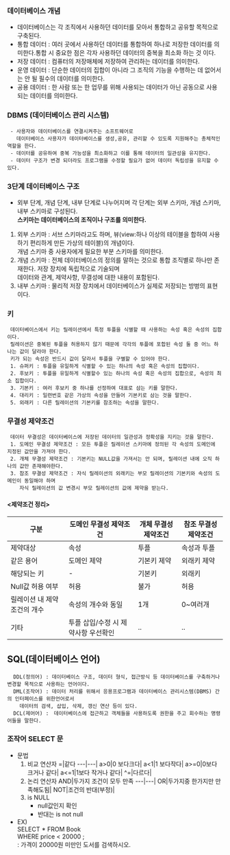 ### 데이터베이스 개념
- 데이터베이스는 각 조직에서 사용하던 데이터를 모아서 통합하고 공유할 목적으로 구축된다.
- 통합 데이터 : 여러 곳에서 사용하던 데이터를 통합하여 하나로 저장한 데이터를 의미한다.통합 시 중요한 점은 각자 사용하던 데이터의 중복을 최소화 하는 것 이다.
- 저장 데이터 : 컴퓨터의 저장매체에 저장하여 관리하는 데이터를 의미한다.
- 운영 데이터 : 단순한 데이터의 집합이 아니라 그 조직의 기능을 수행하는 데 없어서는 안 될 필수의 데이터를 의미한다.
- 공용 데이터 : 한 사람 또는 한 업무를 위해 사용되는 데이터가 아닌 공동으로 사용되는 데이터를 의미한다.


### DBMS (데이터베이스 관리 시스템)
     - 사용자와 데이터베이스를 연결시켜주는 소프트웨어로   
       데이터베이스 사용자가 데이터베이스를 생성,공유, 관리할 수 있도록 지원해주는 총체적인 역할을 한다.
     - 데이터를 공유하여 중복 가능성을 최소화하고 이를 통해 데이터의 일관성을 유지한다.   
     - 데이터 구조가 변경 되더라도 프로그램을 수정할 필요가 없어 데이터 독립성을 유지할 수 있다.


### 3단계 데이터베이스 구조
- 외부 단계, 개념 단계, 내부 단계로 나누어지며 각 단계는 외부 스키마, 개념 스키마, 내부 스키마로 구성된다.  
  **스키마는 데이터베이스의 조직이나 구조를 의미한다.**
1. 외부 스키마 : 서브 스키마라고도 하며, 뷰(view:하나 이상의 테이블을 합하여 사용하기 편리하게 만든 가상의 테이블)의 개념이다.    
   개념 스키마 중 사용자에게 필요한 부분 스키마를 의미한다.
2. 개념 스키마 : 전체 데이터베이스의 정의를 말하는 것으로 통합 조직별로 하나만 존재한다. 저장 장치에 독립적으로 기술되며    
   데이터와 관계, 제약사항, 무결성에 대한 내용이 포함된다.
3. 내부 스키마 : 물리적 저장 장치에서 데이터베이스가 실제로 저장되는 방벙의 표현이다.


### 키
     데이터베이스에서 키는 릴레이션에서 특정 투플을 식별할 때 사용하는 속성 혹은 속성의 집합이다.   
     릴레이션은 중복된 투플을 허용하지 않기 때문에 각각의 투플에 포합된 속성 둘 중 어느 하나는 값이 달라야 한다.   
     키가 되는 속성은 반드시 값이 달라서 투플을 구별할 수 있어야 한다.
     1. 슈퍼키 : 투플을 유일하게 식별할 수 있는 하나의 속성 혹은 속성의 집합이다.
     2. 후보키 : 투플을 유일하게 식별할수 있는 하나의 속성 혹은 속성의 집합으로, 속성의 최소 집합이다.
     3. 기본키 : 여러 후보키 중 하나를 선정하여 대표로 삼는 키를 말한다.
     4. 대리키 : 일련번호 같은 가상의 속성을 만들어 기본키로 삼는 것을 말한다.
     5. 외래키 : 다른 릴레이션의 기본키를 참조하는 속성을 말한다.


### 무결성 제약조건
     데이터 무결성은 데이터베이스에 저장된 데이터의 일관성과 정확성을 지키는 것을 말한다.
     1. 도메인 무결성 제약조건 : 모든 투플은 릴레이션 스키마에 정의된 각 속성의 도메인에 지정된 값만을 가져야 한다.
     2. 개체 무결성 제약조건 : 기본키는 NULL값을 가져서는 안 되며, 릴레이션 내에 오직 하나의 값만 존재해야한다.
     3. 참조 무결성 제약조건 : 자식 릴레이션의 외래키는 부모 릴레이션의 기본키와 속성의 도메인이 동일해야 하며   
        자식 릴레이션의 값 변경시 부모 릴레이션의 값에 제약을 받는다.


#### <제약조건 정리>
구분|도메인 무결성 제약조건|개체 무결성 제약조건|참조 무결성 제약조건
 ---|---|---|---|
제약대상|속성|투플|속성과 투플|
같은 용어|도메인 제약|기본키 제약|외래키 제약|
해당되는 키|-|기본키|외래키|
Null값 허용 여부|허용|불가|허용|
릴레이션 내 제약조건의 개수|속성의 개수와 동일|1개|0~여러개|
기타|투플 삽입/수정 시 제약사항 우선확인|..|..|


## SQL(데이터베이스 언어)
      DDL(정의어) : 데이터베이스 구조, 데이터 형식, 접근방식 등 데이터베이스를 구축하거나 변경할 목적으로 사용하는 언어이다.
      DML(조작어) : 데이터 처리를 위해서 응용프로그램과 데이터베이스 관리시스템(DBMS) 간의 인터페이스를 위한언어로서   
        데이터의 검색, 삽입, 삭제, 갱신 연산 등이 있다.
      DCL(제어어) :　데이터베이스에 접근하고 객체들을 사용하도록 권한을 주고 회수하는 명령어들을 말한다.

### 조작어 SELECT 문
- 문법
    1. 비교 연산자
       =|같다
       ---|---|
       a>0|0 보다크다|
       a<1|1 보다작다|
       a>=0|0보다 크거나 같다|
       a<=1|1보다 작거나 같다|
       ^=|다르다|
    2. 논리 연산자
       AND|두가지 조건이 모두 만족
       ---|---|
       OR|두가지중 한가지만 만족해도됨|
       NOT|조건의 반대(부정)|
    3. is NULL
        - null값인지 확인
        - 반대는 is not null
- EX)    
  SELECT *
  FROM Book   
  WHERE price < 20000 ;   
  : 가격이 20000원 미만인 도서를 검색하시오.
    
       
 
